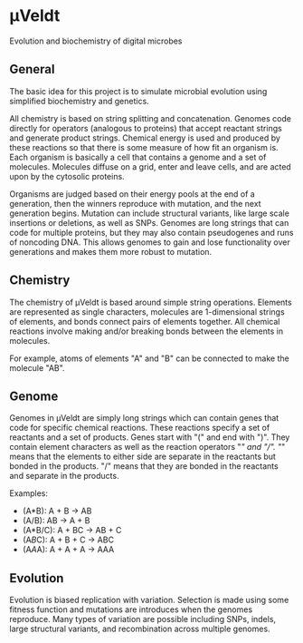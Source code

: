 &mu;Veldt
=========

Evolution and biochemistry of digital microbes


General
-------

The basic idea for this project is to simulate microbial evolution using simplified biochemistry and genetics.

All chemistry is based on string splitting and concatenation.  Genomes code directly for operators (analogous to proteins) that accept reactant strings and generate product strings.  Chemical energy is used and produced by these reactions so that there is some measure of how fit an organism is.  Each organism is basically a cell that contains a genome and a set of molecules.  Molecules diffuse on a grid, enter and leave cells, and are acted upon by the cytosolic proteins.

Organisms are judged based on their energy pools at the end of a generation, then the winners reproduce with mutation, and the next generation begins.  Mutation can include structural variants, like large scale insertions or deletions, as well as SNPs.  Genomes are long strings that can code for multiple proteins, but they may also contain pseudogenes and runs of noncoding DNA.  This allows genomes to gain and lose functionality over generations and makes them more robust to mutation.


Chemistry
---------

The chemistry of &mu;Veldt is based around simple string operations.  Elements are represented as single characters, molecules are 1-dimensional strings of elements, and bonds connect pairs of elements together.  All chemical reactions involve making and/or breaking bonds between the elements in molecules.

For example, atoms of elements "A" and "B" can be connected to make the molecule "AB".


Genome
------

Genomes in &mu;Veldt are simply long strings which can contain genes that code for specific chemical reactions.  These reactions specify a set of reactants and a set of products.  Genes start with "(" and end with ")".  They contain element characters as well as the reaction operators "*" and "/".  "*" means that the elements to either side are separate in the reactants but bonded in the products.  "/" means that they are bonded in the reactants and separate in the products.

Examples:

* (A*B): A + B -> AB
* (A/B): AB -> A + B
* (A*B/C): A + BC -> AB + C
* (A*B*C): A + B + C -> ABC
* (A*A*A): A + A + A -> AAA


Evolution
---------

Evolution is biased replication with variation.  Selection is made using some fitness function and mutations are introduces when the genomes reproduce.  Many types of variation are possible including SNPs, indels, large structural variants, and recombination across multiple genomes.
